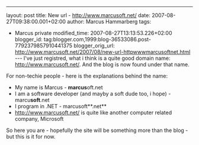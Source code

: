 ---
layout: post
title: New url - http://www.marcusoft.net/
date: 2007-08-27T09:38:00.001+02:00
author: Marcus Hammarberg
tags:
  - Marcus private
modified_time: 2007-08-27T13:13:53.226+02:00
blogger_id: tag:blogger.com,1999:blog-36533086.post-7792379857910441375
blogger_orig_url: http://www.marcusoft.net/2007/08/new-url-httpwwwmarcusoftnet.html ---
I've just registred, what i think is a quite good domain name:
<http://www.marcusoft.net/>. And the blog is now found under that
name.

For non-techie people - here is the explanations behind the name:

-   My name is Marcus - **marcus**oft.net
-   I am a software developer (and mayby a soft dude too, i hope) -
    marcu**soft**.net
-   I program in .NET - marcusoft**.net**
-   <http://www.marcusoft.net/> is quite like another computer related
    company, Microsoft

So here you are - hopefully the site will be something more than the
blog - but this is it for now.
